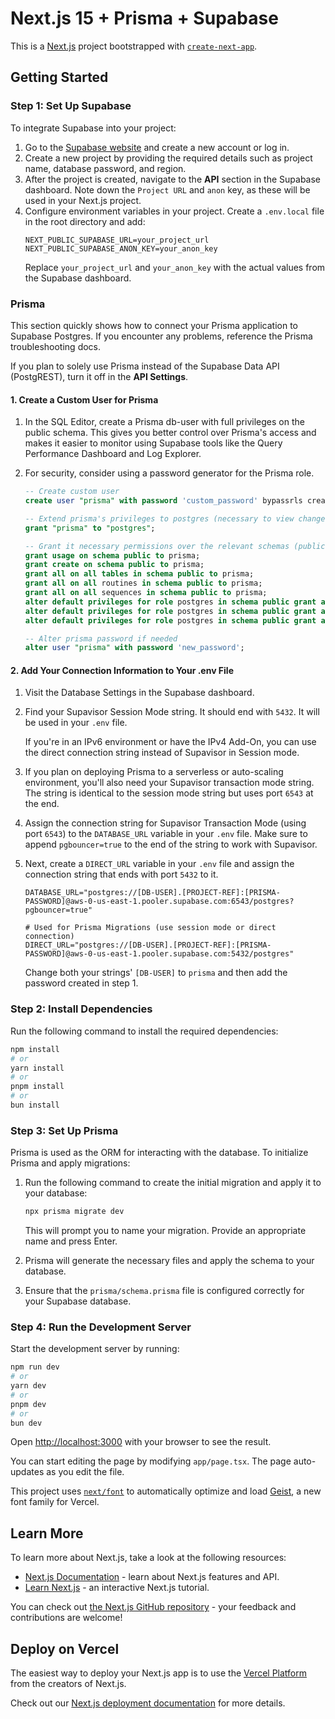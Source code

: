 # Next.js 15 + Prisma + Supabase

This is a [Next.js](https://nextjs.org) project bootstrapped with [`create-next-app`](https://nextjs.org/docs/app/api-reference/cli/create-next-app).

## Getting Started

### Step 1: Set Up Supabase

To integrate Supabase into your project:

1. Go to the [Supabase website](https://supabase.com/) and create a new account or log in.
2. Create a new project by providing the required details such as project name, database password, and region.
3. After the project is created, navigate to the **API** section in the Supabase dashboard. Note down the `Project URL` and `anon` key, as these will be used in your Next.js project.
4. Configure environment variables in your project. Create a `.env.local` file in the root directory and add:
   ```env
   NEXT_PUBLIC_SUPABASE_URL=your_project_url
   NEXT_PUBLIC_SUPABASE_ANON_KEY=your_anon_key
   ```
   Replace `your_project_url` and `your_anon_key` with the actual values from the Supabase dashboard.

### Prisma

This section quickly shows how to connect your Prisma application to Supabase Postgres. If you encounter any problems, reference the Prisma troubleshooting docs.

If you plan to solely use Prisma instead of the Supabase Data API (PostgREST), turn it off in the **API Settings**.

#### 1. Create a Custom User for Prisma

1. In the SQL Editor, create a Prisma db-user with full privileges on the public schema. This gives you better control over Prisma's access and makes it easier to monitor using Supabase tools like the Query Performance Dashboard and Log Explorer.

2. For security, consider using a password generator for the Prisma role.

   ```sql
   -- Create custom user
   create user "prisma" with password 'custom_password' bypassrls createdb;

   -- Extend prisma's privileges to postgres (necessary to view changes in Dashboard)
   grant "prisma" to "postgres";

   -- Grant it necessary permissions over the relevant schemas (public)
   grant usage on schema public to prisma;
   grant create on schema public to prisma;
   grant all on all tables in schema public to prisma;
   grant all on all routines in schema public to prisma;
   grant all on all sequences in schema public to prisma;
   alter default privileges for role postgres in schema public grant all on tables to prisma;
   alter default privileges for role postgres in schema public grant all on routines to prisma;
   alter default privileges for role postgres in schema public grant all on sequences to prisma;

   -- Alter prisma password if needed
   alter user "prisma" with password 'new_password';
   ```

#### 2. Add Your Connection Information to Your .env File

1. Visit the Database Settings in the Supabase dashboard.
2. Find your Supavisor Session Mode string. It should end with `5432`. It will be used in your `.env` file.
   
   If you're in an IPv6 environment or have the IPv4 Add-On, you can use the direct connection string instead of Supavisor in Session mode.

3. If you plan on deploying Prisma to a serverless or auto-scaling environment, you'll also need your Supavisor transaction mode string. The string is identical to the session mode string but uses port `6543` at the end.

4. Assign the connection string for Supavisor Transaction Mode (using port `6543`) to the `DATABASE_URL` variable in your `.env` file. Make sure to append `pgbouncer=true` to the end of the string to work with Supavisor.

5. Next, create a `DIRECT_URL` variable in your `.env` file and assign the connection string that ends with port `5432` to it.

   ```env
   DATABASE_URL="postgres://[DB-USER].[PROJECT-REF]:[PRISMA-PASSWORD]@aws-0-us-east-1.pooler.supabase.com:6543/postgres?pgbouncer=true"

   # Used for Prisma Migrations (use session mode or direct connection)
   DIRECT_URL="postgres://[DB-USER].[PROJECT-REF]:[PRISMA-PASSWORD]@aws-0-us-east-1.pooler.supabase.com:5432/postgres"
   ```

   Change both your strings' `[DB-USER]` to `prisma` and then add the password created in step 1.

### Step 2: Install Dependencies

Run the following command to install the required dependencies:

```bash
npm install
# or
yarn install
# or
pnpm install
# or
bun install
```

### Step 3: Set Up Prisma

Prisma is used as the ORM for interacting with the database. To initialize Prisma and apply migrations:

1. Run the following command to create the initial migration and apply it to your database:
   ```bash
   npx prisma migrate dev
   ```
   This will prompt you to name your migration. Provide an appropriate name and press Enter.

2. Prisma will generate the necessary files and apply the schema to your database.

3. Ensure that the `prisma/schema.prisma` file is configured correctly for your Supabase database.

### Step 4: Run the Development Server

Start the development server by running:

```bash
npm run dev
# or
yarn dev
# or
pnpm dev
# or
bun dev
```

Open [http://localhost:3000](http://localhost:3000) with your browser to see the result.

You can start editing the page by modifying `app/page.tsx`. The page auto-updates as you edit the file.

This project uses [`next/font`](https://nextjs.org/docs/app/building-your-application/optimizing/fonts) to automatically optimize and load [Geist](https://vercel.com/font), a new font family for Vercel.

## Learn More

To learn more about Next.js, take a look at the following resources:

- [Next.js Documentation](https://nextjs.org/docs) - learn about Next.js features and API.
- [Learn Next.js](https://nextjs.org/learn) - an interactive Next.js tutorial.

You can check out [the Next.js GitHub repository](https://github.com/vercel/next.js) - your feedback and contributions are welcome!

## Deploy on Vercel

The easiest way to deploy your Next.js app is to use the [Vercel Platform](https://vercel.com/new?utm_medium=default-template&filter=next.js&utm_source=create-next-app&utm_campaign=create-next-app-readme) from the creators of Next.js.

Check out our [Next.js deployment documentation](https://nextjs.org/docs/app/building-your-application/deploying) for more details.

